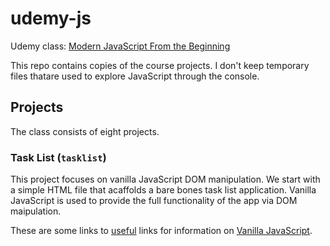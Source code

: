 # udemy-js
Udemy class: [Modern JavaScript From the Beginning](https://www.udemy.com/modern-javascript-from-the-beginning/)

This repo contains copies of the course projects. I don't keep temporary files thatare used to explore JavaScript through the console.

## Projects

The class consists of eight projects.

### Task List (`tasklist`)

This project focuses on vanilla JavaScript DOM manipulation. We start with a simple HTML file that acaffolds a bare bones task list application. Vanilla JavaScript is used to provide the full functionality of the app via DOM maipulation.

These are some links to [useful](https://gist.github.com/thegitfather/9c9f1a927cd57df14a59c268f118ce86) links for information on [Vanilla JavaScript](https://vanillajstoolkit.com).
